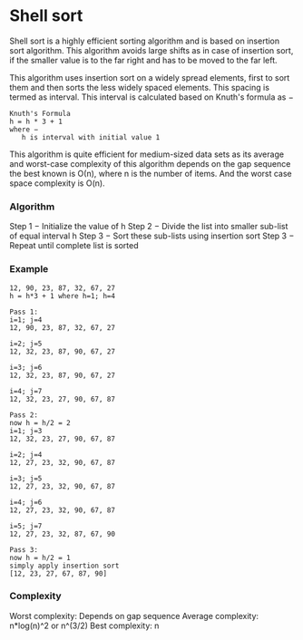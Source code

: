# Shell sort
Shell sort is a highly efficient sorting algorithm and is based on insertion sort algorithm. This algorithm avoids large shifts as in case of insertion sort, if the smaller value is to the far right and has to be moved to the far left.

This algorithm uses insertion sort on a widely spread elements, first to sort them and then sorts the less widely spaced elements. This spacing is termed as interval. This interval is calculated based on Knuth's formula as −

```
Knuth's Formula
h = h * 3 + 1
where −
   h is interval with initial value 1
```

This algorithm is quite efficient for medium-sized data sets as its average and worst-case complexity of this algorithm depends on the gap sequence the best known is Ο(n), where n is the number of items. And the worst case space complexity is O(n).

### Algorithm
Step 1 − Initialize the value of h
Step 2 − Divide the list into smaller sub-list of equal interval h
Step 3 − Sort these sub-lists using insertion sort
Step 3 − Repeat until complete list is sorted

### Example
```
12, 90, 23, 87, 32, 67, 27
h = h*3 + 1 where h=1; h=4

Pass 1:
i=1; j=4
12, 90, 23, 87, 32, 67, 27

i=2; j=5
12, 32, 23, 87, 90, 67, 27

i=3; j=6
12, 32, 23, 87, 90, 67, 27

i=4; j=7
12, 32, 23, 27, 90, 67, 87

Pass 2:
now h = h/2 = 2
i=1; j=3
12, 32, 23, 27, 90, 67, 87

i=2; j=4
12, 27, 23, 32, 90, 67, 87

i=3; j=5
12, 27, 23, 32, 90, 67, 87

i=4; j=6
12, 27, 23, 32, 90, 67, 87

i=5; j=7
12, 27, 23, 32, 87, 67, 90

Pass 3:
now h = h/2 = 1
simply apply insertion sort
[12, 23, 27, 67, 87, 90]
```

### Complexity
Worst complexity: Depends on gap sequence
Average complexity: n*log(n)^2 or n^(3/2)
Best complexity: n